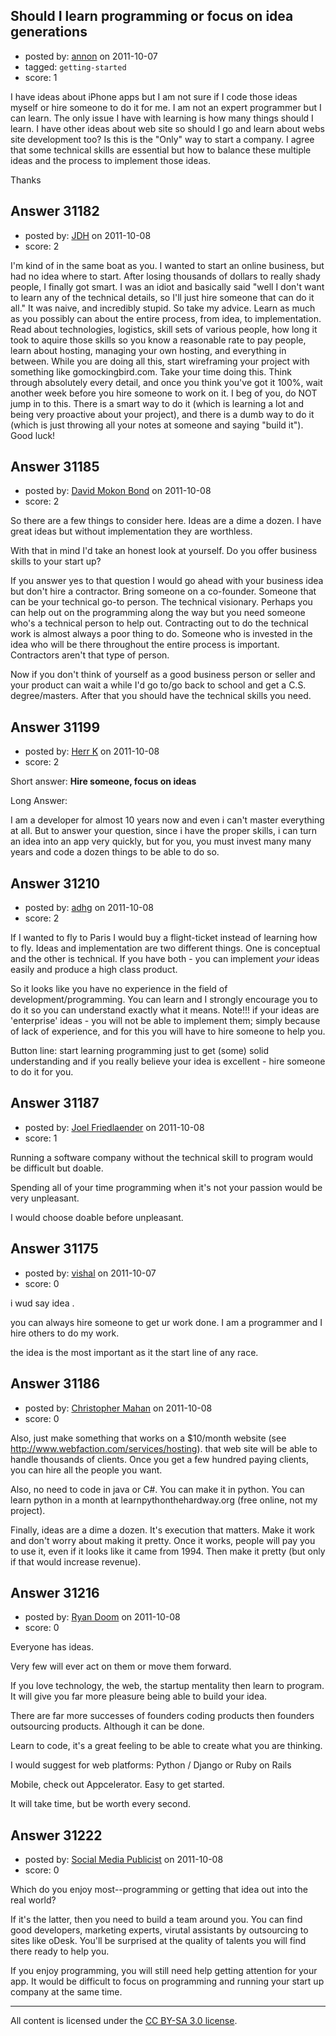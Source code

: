 ## Should I learn programming or focus on idea generations

- posted by: [annon](https://stackexchange.com/users/-1/13732-annon) on 2011-10-07
- tagged: `getting-started`
- score: 1

I have ideas about iPhone apps but I am not sure if I code those ideas myself or hire someone to do it for me. I am not an expert programmer but I can learn. The only issue I have with learning is how many things should I learn. I have other ideas about web site so should I go and learn about webs site development too? Is this is the "Only" way to start a company. I agree that some technical skills are essential but how to balance these multiple ideas and the process to implement those ideas.

Thanks


## Answer 31182

- posted by: [JDH](https://stackexchange.com/users/-1/13136-jdh) on 2011-10-08
- score: 2

I'm kind of in the same boat as you. I wanted to start an online business, but had no idea where to start. After losing thousands of dollars to really shady people, I finally got smart. I was an idiot and basically said "well I don't want to learn any of the technical details, so I'll just hire someone that can do it all." It was naive, and incredibly stupid. So take my advice. Learn as much as you possibly can about the entire process, from idea, to implementation. Read about technologies, logistics, skill sets of various people, how long it took to aquire those skills so you know a reasonable rate to pay people, learn about hosting, managing your own hosting, and everything in between. While you are doing all this, start wireframing your project with something like gomockingbird.com. Take your time doing this. Think through absolutely every detail, and once you think you've got it 100%, wait another week before you hire someone to work on it. I beg of you, do NOT jump in to this. There is a smart way to do it (which is learning a lot and being very proactive about your project), and there is a dumb way to do it (which is just throwing all your notes at someone and saying "build it"). Good luck!


## Answer 31185

- posted by: [David Mokon Bond](https://stackexchange.com/users/-1/9603-david-mokon-bond) on 2011-10-08
- score: 2

So there are a few things to consider here. Ideas are a dime a dozen. I have great ideas but without implementation they are worthless. 

With that in mind I'd take an honest look at yourself. Do you offer business skills to your start up?

If you answer yes to that question I would go ahead with your business idea but don't hire a contractor. Bring someone on a co-founder. Someone that can be your technical go-to person. The technical visionary. Perhaps you can help out on the programming along the way but you need someone who's a technical person to help out. Contracting out to do the technical work is almost always a poor thing to do. Someone who is invested in the idea who will be there throughout the entire process is important. Contractors aren't that type of person.

Now if you don't think of yourself as a good business person or seller and your product can wait a while I'd go to/go back to school and get a C.S. degree/masters. After that you should have the technical skills you need. 


## Answer 31199

- posted by: [Herr K](https://stackexchange.com/users/-1/3855-herr-k) on 2011-10-08
- score: 2

Short answer: **Hire someone, focus on ideas**

Long Answer:  

I am a developer for almost 10 years now and even i can't master everything at all. But to answer your question, since i have the proper skills, i can turn an idea into an app very quickly, but for you, you must invest many many years and code a dozen things to be able to do so.  




## Answer 31210

- posted by: [adhg](https://stackexchange.com/users/-1/13734-adhg) on 2011-10-08
- score: 2

 If I wanted to fly to Paris I would buy a flight-ticket instead of learning how to fly. Ideas and implementation are two different things. One is conceptual and the other is technical. If you have both - you can implement *your* ideas easily and produce a high class product. 

So it looks like you have no experience in the field of development/programming. You can learn and I strongly encourage you to do it so you can understand exactly what it means. Note!!! if your ideas are 'enterprise' ideas - you will not be able to implement them; simply because of lack of experience, and for this you will have to hire someone to help you. 

Button line: start learning programming just to get (some) solid understanding and if you really believe your idea is excellent - hire someone to do it for you. 


## Answer 31187

- posted by: [Joel Friedlaender](https://stackexchange.com/users/-1/5543-joel-friedlaender) on 2011-10-08
- score: 1

Running a software company without the technical skill to program would be difficult but doable.

Spending all of your time programming when it's not your passion would be very unpleasant.

I would choose doable before unpleasant.


## Answer 31175

- posted by: [vishal](https://stackexchange.com/users/-1/13735-vishal) on 2011-10-07
- score: 0

i wud say idea .

you can always hire someone to get ur work done. I am a programmer and I hire others to do my work. 

the idea is the most important as it the start line of any race.


## Answer 31186

- posted by: [Christopher Mahan](https://stackexchange.com/users/-1/9611-christopher-mahan) on 2011-10-08
- score: 0

Also, just make something that works on a $10/month website (see http://www.webfaction.com/services/hosting). that web site will be able to handle thousands of clients. Once you get a few hundred paying clients, you can hire all the people you want.  

Also, no need to code in java or C#. You can make it in python. You can learn python in a month at learnpythonthehardway.org  (free online, not my project). 

Finally, ideas are a dime a dozen. It's execution that matters. Make it work and don't worry about making it pretty. Once it works, people will pay you to use it, even if it looks like it came from 1994. Then make it pretty (but only if that would increase revenue).


## Answer 31216

- posted by: [Ryan Doom](https://stackexchange.com/users/-1/5655-ryan-doom) on 2011-10-08
- score: 0

Everyone has ideas.

Very few will ever act on them or move them forward. 

If you love technology, the web, the startup mentality then learn to program. It will give you far more pleasure being able to build your idea. 

There are far more successes of founders coding products then founders outsourcing products. Although it can be done.

Learn to code, it's a great feeling to be able to create what you are thinking.

I would suggest for web platforms:
Python / Django  or Ruby on Rails

Mobile, check out Appcelerator. Easy to get started.

It will take time, but be worth every second.



## Answer 31222

- posted by: [Social Media Publicist](https://stackexchange.com/users/-1/13750-social-media-publicist) on 2011-10-08
- score: 0

Which do you enjoy most--programming or getting that idea out into the real world?

If it's the latter, then you need to build a team around you. You can find good developers, marketing experts, virutal assistants by outsourcing to sites like oDesk. You'll be surprised at the quality of talents you will find there ready to help you.

If you enjoy programming, you will still need help getting attention for your app. It would be difficult to focus on programming and running your start up company at the same time.



---

All content is licensed under the [CC BY-SA 3.0 license](https://creativecommons.org/licenses/by-sa/3.0/).
